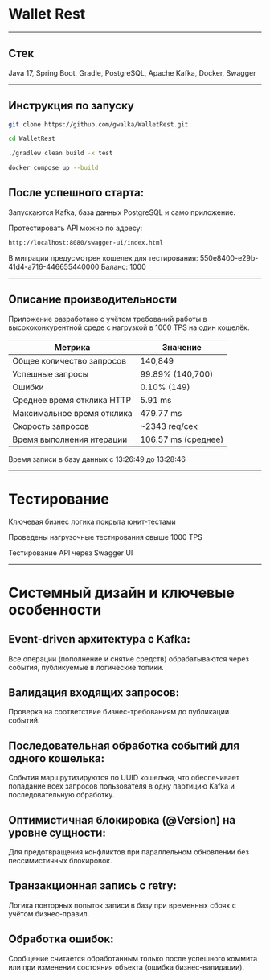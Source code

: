 # Wallet Rest
___
## Стек
Java 17, Spring Boot, Gradle, PostgreSQL, Apache Kafka, Docker, Swagger
___
## Инструкция по запуску

```bash
git clone https://github.com/gwalka/WalletRest.git
```
```bash
cd WalletRest
```
```bash
./gradlew clean build -x test
```
```bash
docker compose up --build
```

## После успешного старта:

Запускаются Kafka, база данных PostgreSQL и само приложение.

Протестировать API можно по адресу:
```bash
http://localhost:8080/swagger-ui/index.html
```
В миграции предусмотрен кошелек для тестирования:
550e8400-e29b-41d4-a716-446655440000
Баланс: 1000

___

## Описание производительности
Приложение разработано с учётом требований работы в высококонкурентной среде с нагрузкой в 1000 TPS на один кошелёк.

| Метрика                          | Значение            |
| -------------------------------- | ------------------- |
| Общее количество запросов        | 140,849             |
| Успешные запросы                 | 99.89% (140,700)    |
| Ошибки                           | 0.10% (149)         |
| Среднее время отклика HTTP       | 5.91 ms             |
| Максимальное время отклика       | 479.77 ms           |
| Скорость запросов                | \~2343 req/сек      |
| Время выполнения итерации        | 106.57 ms (среднее) |

Время записи в базу данных  с  13:26:49 до 13:28:46
___
# Тестирование
Ключевая бизнес логика покрыта юнит-тестами

Проведены нагрузочные тестирования свыше 1000 TPS

Тестирование API через Swagger UI
___
# Системный дизайн и ключевые особенности
## Event-driven архитектура с Kafka:
Все операции (пополнение и снятие средств) обрабатываются через события, публикуемые в логические топики.

## Валидация входящих запросов:
Проверка на соответствие бизнес-требованиям до публикации событий.

## Последовательная обработка событий для одного кошелька:
События маршрутизируются по UUID кошелька, что обеспечивает попадание всех запросов пользователя в одну партицию Kafka и последовательную обработку.

## Оптимистичная блокировка (@Version) на уровне сущности:
Для предотвращения конфликтов при параллельном обновлении без пессимистичных блокировок.

## Транзакционная запись с retry:
Логика повторных попыток записи в базу при временных сбоях с учётом бизнес-правил.

## Обработка ошибок:
Сообщение считается обработанным только после успешного коммита или при изменении состояния объекта (ошибка бизнес-валидации).


